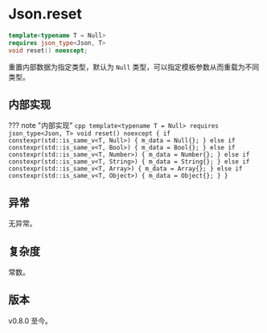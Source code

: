 # **Json.reset**

```cpp
template<typename T = Null>
requires json_type<Json, T>
void reset() noexcept;
```

重置内部数据为指定类型，默认为 `Null` 类型，可以指定模板参数从而重载为不同类型。

## 内部实现

??? note "内部实现"
    ```cpp
    template<typename T = Null>
    requires json_type<Json, T>
    void reset() noexcept {
        if constexpr(std::is_same_v<T, Null>) {
            m_data = Null{};
        } else if constexpr(std::is_same_v<T, Bool>) {
            m_data = Bool{};
        } else if constexpr(std::is_same_v<T, Number>) {
            m_data = Number{};
        } else if constexpr(std::is_same_v<T, String>) {
            m_data = String{};
        } else if constexpr(std::is_same_v<T, Array>) {
            m_data = Array{};
        } else if constexpr(std::is_same_v<T, Object>) {
            m_data = Object{};
        }
    }
    ```
## 异常

无异常。

## 复杂度

常数。

## 版本

v0.8.0 至今。
